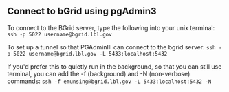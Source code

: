 ## Connect to bGrid using pgAdmin3
To connect to the BGrid server, type the following into your unix terminal:
`ssh -p 5022 username@bgrid.lbl.gov`

To set up a tunnel so that PGAdminIII can connect to the bgrid server:
`ssh -p 5022 username@bgrid.lbl.gov -L 5433:localhost:5432`

If you'd prefer this to quietly run in the background, so that you can still use terminal, you can add the -f (background) and -N (non-verbose) commands:
`ssh -f emunsing@bgrid.lbl.gov -L 5433:localhost:5432 -N`
